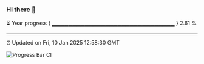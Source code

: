 ### Hi there 👋

⏳ Year progress { ▁▁▁▁▁▁▁▁▁▁▁▁▁▁▁▁▁▁▁▁▁▁▁▁▁▁▁▁▁▁ } 2.61 %

---

⏰ Updated on Fri, 10 Jan 2025 12:58:30 GMT

![Progress Bar CI](https://github.com/IshwaranRudhara/GIT-ACTION/workflows/Progress%20Bar%20CI/badge.svg)
